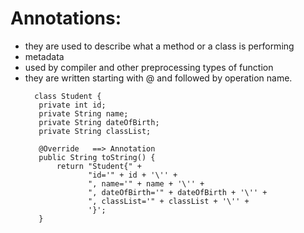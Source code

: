 # Annotations:
- they are used to describe what a method or a class is performing
- metadata
- used by compiler and other preprocessing types of function
- they are written starting with @ and followed by operation name.
  ```
    class Student {
     private int id;
     private String name;
     private String dateOfBirth;
     private String classList;

     @Override   ==> Annotation
     public String toString() {
         return "Student{" +
                "id='" + id + '\'' +
                ", name='" + name + '\'' +
                ", dateOfBirth='" + dateOfBirth + '\'' +
                ", classList='" + classList + '\'' +
                '}';
     }
  ```